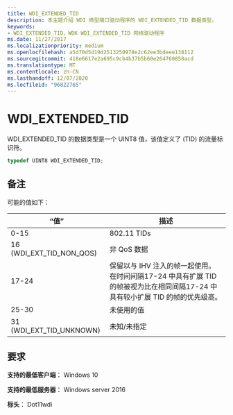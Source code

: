 ```yaml
---
title: WDI_EXTENDED_TID
description: 本主题介绍 WDI 微型端口驱动程序的 WDI_EXTENDED_TID 数据类型。
keywords:
- WDI_EXTENDED_TID，WDK WDI_EXTENDED_TID 网络驱动程序
ms.date: 11/27/2017
ms.localizationpriority: medium
ms.openlocfilehash: a5d70d5d19d2513250978e2c62ee3bdeee138112
ms.sourcegitcommit: 418e6617e2a695c9cb4b37b5b60e264760858acd
ms.translationtype: MT
ms.contentlocale: zh-CN
ms.lasthandoff: 12/07/2020
ms.locfileid: "96822765"
---
```

# <a name="wdi_extended_tid"></a>WDI_EXTENDED_TID

WDI_EXTENDED_TID 的数据类型是一个 UINT8 值，该值定义了 (TID) 的流量标识符。

```c++
typedef UINT8 WDI_EXTENDED_TID;
```

## <a name="remarks"></a>备注

可能的值如下：

| “值” | 描述 |
| --- | --- |
| 0-15 | 802.11 TIDs |
| 16 (WDI_EXT_TID_NON_QOS)  | 非 QoS 数据 |
| 17-24 | 保留以与 IHV 注入的帧一起使用。 在时间间隔17-24 中具有扩展 TID 的帧被视为比在相同间隔17-24 中具有较小扩展 TID 的帧的优先级高。 |
| 25-30 | 未使用的值 |
| 31 (WDI_EXT_TID_UNKNOWN)  | 未知/未指定 |

## <a name="requirements"></a>要求

**支持的最低客户端**： Windows 10

**支持的最低服务器**： Windows server 2016

**标头**： Dot11wdi


